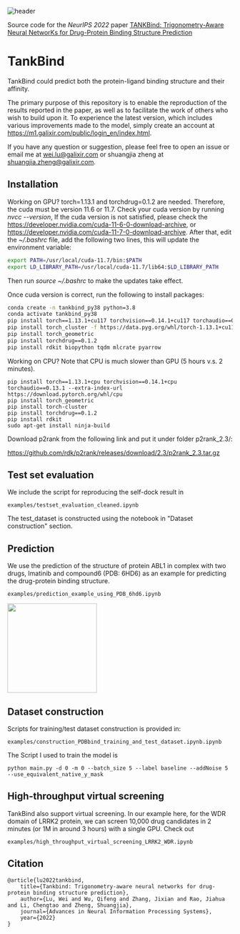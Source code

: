 ![header](imgs/header.png)

Source code for the *NeurIPS 2022* paper [TANKBind: Trigonometry-Aware Neural NetworKs for Drug-Protein Binding Structure Prediction](https://biorxiv.org/cgi/content/short/2022.06.06.495043v1)

# TankBind
TankBind could predict both the protein-ligand binding structure and their affinity.

The primary purpose of this repository is to enable the reproduction of the results reported in the paper, as well as to facilitate the work of others who wish to build upon it.
To experience the latest version, which includes various improvements made to the model, simply create an account at https://m1.galixir.com/public/login_en/index.html.

If you have any question or suggestion, please feel free to open an issue or email me at [wei.lu@galixir.com](wei.lu@galixir.com) or shuangjia zheng at [shuangjia.zheng@galixir.com](shuangjia.zheng@galixir.com).

## Installation

Working on GPU? torch=1.13.1 and torchdrug=0.1.2 are needed. 
Therefore, the cuda must be version 11.6 or 11.7. Check your cuda version by running _nvcc --version_, 
If the cuda version is not satisfied, please check the https://developer.nvidia.com/cuda-11-6-0-download-archive, or https://developer.nvidia.com/cuda-11-7-0-download-archive.
After that, edit the _~/.bashrc_ file, add the following two lines, this will update the environment variable:
```bash
export PATH=/usr/local/cuda-11.7/bin:$PATH
export LD_LIBRARY_PATH=/usr/local/cuda-11.7/lib64:$LD_LIBRARY_PATH
```
Then run _source ~/.bashrc_ to make the updates take effect.

Once cuda version is correct, run the following to install packages:
```bash
conda create -n tankbind_py38 python=3.8
conda activate tankbind_py38
pip install torch==1.13.1+cu117 torchvision==0.14.1+cu117 torchaudio==0.13.1 --extra-index-url https://download.pytorch.org/whl/cu117
pip install torch_cluster -f https://data.pyg.org/whl/torch-1.13.1+cu117.html
pip install torch_geometric
pip install torchdrug==0.1.2
pip install rdkit biopython tqdm mlcrate pyarrow
```

Working on CPU? Note that CPU is much slower than GPU (5 hours v.s. 2 minutes).
```
pip install torch==1.13.1+cpu torchvision==0.14.1+cpu torchaudio==0.13.1 --extra-index-url https://download.pytorch.org/whl/cpu
pip install torch_geometric
pip install torch-cluster
pip install torchdrug==0.1.2
pip install rdkit
sudo apt-get install ninja-build
```

Download p2rank from the following link and put it under folder p2rank_2.3/:

https://github.com/rdk/p2rank/releases/download/2.3/p2rank_2.3.tar.gz


## Test set evaluation
We include the script for reproducing the self-dock result in

    examples/testset_evaluation_cleaned.ipynb

The test_dataset is constructed using the notebook in "Dataset construction" section.


## Prediction
We use the prediction of the structure of protein ABL1 in complex with two drugs, Imatinib and compound6 (PDB: 6HD6) as an example for predicting the drug-protein binding structure. 

    examples/prediction_example_using_PDB_6hd6.ipynb

<img src="imgs/example_6hd6.png" width="200">


## Dataset construction
Scripts for training/test dataset construction is provided in:

    examples/construction_PDBbind_training_and_test_dataset.ipynb.ipynb

The Script I used to train the model is 

    python main.py -d 0 -m 0 --batch_size 5 --label baseline --addNoise 5 --use_equivalent_native_y_mask


## High-throughput virtual screening
TankBind also support virtual screening. In our example here, for the WDR domain of LRRK2 protein, we can screen 10,000 drug candidates in 2 minutes (or 1M in around 3 hours) with a single GPU. Check out

    examples/high_throughput_virtual_screening_LRRK2_WDR.ipynb


## Citation
    @article{lu2022tankbind,
    	title={Tankbind: Trigonometry-aware neural networks for drug-protein binding structure prediction},
    	author={Lu, Wei and Wu, Qifeng and Zhang, Jixian and Rao, Jiahua and Li, Chengtao and Zheng, Shuangjia},
    	journal={Advances in Neural Information Processing Systems},
    	year={2022}
    }
